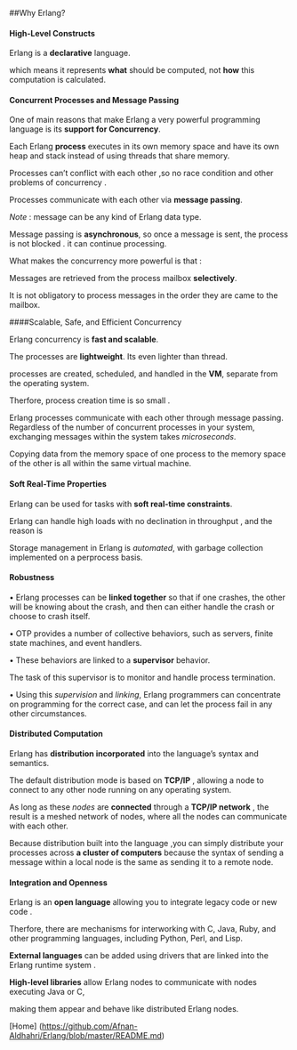 ##Why Erlang?

#### High-Level Constructs 

Erlang is a **declarative** language. 

which means it represents **what** should be computed, not **how** this computation is calculated. 



#### Concurrent Processes and Message Passing 

One of main reasons that make Erlang a very powerful programming language is its **support for Concurrency**.

Each Erlang **process** executes in its own memory space and have its own heap and stack instead of using threads that share memory.

Processes can’t conflict with each other ,so no race condition and other problems of concurrency .

Processes communicate with each other via **message passing**.

*Note* : message can be any kind of Erlang data type. 

Message passing is **asynchronous**, so once a message is sent, the process is not blocked . it can continue processing. 

What makes the concurrency more powerful is that :

Messages are retrieved from the process mailbox **selectively**. 

It is not obligatory to process messages in the order they are came to the mailbox.


####Scalable, Safe, and Efficient Concurrency 

Erlang concurrency is **fast and scalable**. 

The processes are **lightweight**. Its even lighter than thread.

processes are created, scheduled, and handled in the **VM**, separate from the operating system. 

Therfore, process creation time is so small . 

Erlang processes communicate with each other through message passing. Regardless of the number of concurrent processes in your system, exchanging messages within the system takes *microseconds*.

Copying  data from the memory space of one process to the memory space of the other is all within the same virtual machine. 


#### Soft Real-Time Properties 

Erlang can be used  for tasks with **soft real-time constraints**. 

Erlang can handle high loads with no declination in throughput , and the reason is 

Storage management in Erlang is *automated*, with garbage collection implemented on a perprocess basis. 



#### Robustness 

• Erlang processes can be **linked together** so that if one crashes, the other will be knowing about the crash, and then can either handle the  crash or choose to crash itself.

• OTP provides a number of collective behaviors, such as servers, finite state machines, and event handlers. 

• These  behaviors are linked to a **supervisor** behavior.

The task of this supervisor is to monitor and handle process termination.

• Using this *supervision* and *linking*, Erlang programmers can concentrate on programming for the correct case, and can let the process fail in any other circumstances. 


#### Distributed Computation 

Erlang has **distribution incorporated** into the language’s syntax and semantics.

The default distribution mode is based on **TCP/IP** , allowing a node to connect to any other node running on any operating system. 

As long as these *nodes* are **connected** through a **TCP/IP network** , the result is a  meshed network of nodes, where all the nodes can communicate with each other.

Because distribution built into the language ,you can simply distribute your processes across **a cluster of computers** because the  syntax of sending a message within a local node is the same as sending it to a remote node.


#### Integration and Openness

Erlang is an **open language** allowing you to integrate legacy code or new code .
 
Therfore, there are mechanisms for interworking with C, Java, Ruby, and other programming languages, including Python, Perl, and Lisp.

**External languages** can be added using drivers that are linked into the Erlang runtime system .

**High-level libraries** allow Erlang nodes to communicate with nodes executing Java or C, 

making them appear and behave like  distributed Erlang nodes. 

[Home] (https://github.com/Afnan-Aldhahri/Erlang/blob/master/README.md) 
